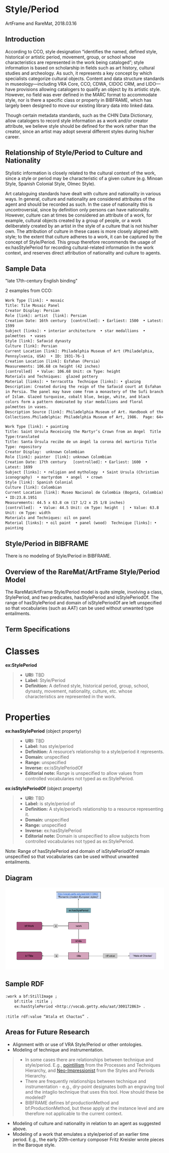 Style/Period
============

ArtFrame and RareMat, 2018.03.16

Introduction
-----------
According to CCO, style designation “identifies the named, defined style, historical or artistic period, movement, group, or school whose characteristics are represented in the work being cataloged”; style information is based on scholarship in fields such as art history, cultural studies and archeology. As such, it represents a key concept by which specialists categorize cultural objects. Content and data structure standards in museology—including VRA Core, CCO, CDWA, CIDOC CRM, and LIDO—have provisions allowing catalogers to qualify an object by its artistic style. However, no field was ever defined in the MARC format to accommodate style, nor is there a specific class or property in BIBFRAME, which has largely been designed to move our existing library data into linked data. 

Though certain metadata standards, such as the CHIN Data Dictionary, allow catalogers to record style information as a work and/or creator attribute, we believe style should be defined for the work rather than the creator, since an artist may adopt several different styles during his/her career.

Relationship of Style/Period to Culture and Nationality
------------

Stylistic information is closely related to the cultural context of the work, since a style or period may be characteristic of a given culture (e.g. Minoan Style, Spanish Colonial Style, Olmec Style).  

Art cataloguing standards have dealt with culture and nationality in various ways. In general, culture and nationality are considered attributes of the agent and should be recorded as such. In the case of nationality this is uncontroversial, since by definition only persons can have nationality. However, culture can at times be considered an attribute of a work, for example,  cultural objects created by a group of people, or a work deliberately created by an artist in the style of a culture that is not his/her own. The attribution of culture in these cases is more closely aligned with style; to the extent that culture adheres to a work, it can be captured by the concept of Style/Period. This group therefore recommends the usage of ex:hasStylePeriod for recording cultural-related information in the work context, and reserves direct attribution of nationality and culture to agents.  

Sample Data
-----------
"late 17th-century English binding"

2 examples from CCO:

```Class [controlled]: • decorative arts  • Islamic art  • murals
Work Type [link]: • mosaic
Title: Tile Mosaic Panel
Creator Display: Persian
Role [link]: artist  [link]: Persian
Creation Date: 16th century  [controlled]: • Earliest: 1500  • Latest: 1599
Subject [links]: • interior architecture  • star medallions  • palmettes  • vases
Style [link]: Safavid dynasty
Culture [link]: Persian
Current Location [link]: Philadelphia Museum of Art (Philadelphia, Pennsylvania, USA)  • ID: 1931-76-1
Creation Location [link]: Esfahan (Persia)
Measurements: 106.68 cm height (42 inches)
[controlled]  • Value: 106.68 Unit: cm Type: height
Materials and Techniques:  glazed pottery 
Material [links]: • terracotta  Technique [links]: • glazing
Description: Created during the reign of the Safavid court at Esfahan in Persia. The panel may have come from a monastery of the Sufi branch of Islam. Glazed turquoise, cobalt blue, beige, white, and black colors form a pattern dominated by star medallions and floral palmettes in vases.
Description Source [link]: Philadelphia Museum of Art. Handbook of the Collections.Philadelphia: Philadelphia Museum of Art, 1986.  Page: 64>
```
```Class [controlled]: • paintings  • South American art
Work Type [link]: • painting
Title: Saint Ursula Receiving the Martyr’s Crown from an Angel  Title Type:translated
Title: Santa Úrsula recibe de un ángel la corona del martirio Title Type: repository
Creator Display:  unknown Colombian
Role [link]: painter  [link]: unknown Colombian
Creation Date: 17th century   [controlled]: • Earliest: 1600  • Latest: 1699
Subject [links]: • religion and mythology  • Saint Ursula (Christian iconography)  • martyrdom  • angel  • crown
Style [link]: Spanish Colonial
Culture [link]: Colombian
Current Location [link]: Museo Nacional de Colombia (Bogotá, Colombia)  • ID:23.8.1951
Measurements: 44.5 x 63.8 cm (17 1/2 x 25 1/8 inches)
[controlled]:  • Value: 44.5 Unit: cm Type: height  |  • Value: 63.8 Unit: cm Type: width 
Materials and Techniques: oil on panel
Material [links]: • oil paint  • panel (wood)  Technique [links]: • painting
```
 


Style/Period in BIBFRAME
------------
There is no modeling of Style/Period in BIBFRAME.

Overview of the RareMat/ArtFrame Style/Period Model
----------
The RareMat/ArtFrame Style/Period model is quite simple, involving a class, StylePeriod, and two predicates, hasStylePeriod and isStylePeriodOf. The range of hasStylePeriod and domain of isStylePeriodOf are left unspecified so that vocabularies (such as AAT) can be used without unwanted type entailments.

Term Specifications
---------------

Classes
========
**ex:StylePeriod**
> - **URI:** TBD
> - **Label:** Style/Period
> - **Definition:** A defined style, historical period, group, school, dynasty, movement, nationality, culture, etc. whose characteristics are represented in the work. 


Properties
==========

**ex:hasStylePeriod** (object property)
> - **URI:** TBD
> - **Label:** has style/period
> - **Definition:** A resource’s relationship to a style/period it represents.
> - **Domain:** unspecified
> - **Range:** unspecified
> - **Inverse:** ex:isStylePeriodOf
> - **Editorial note:** Range is unspecified to allow values from controlled vocabularies not typed as ex:StylePeriod.

**ex:isStylePeriodOf** (object property)
> - **URI:** TBD
> - **Label:** is style/period of
> - **Definition:** A style/period’s relationship to a resource representing it.
> - **Domain:** unspecified
> - **Range:** unspecified
> - **Inverse:** ex:hasStylePeriod
> - **Editorial note:** Domain is unspecified to allow subjects from controlled vocabularies not typed as ex:StylePeriod.

Note: Range of hasStylePeriod and domain of isStylePeriodOf remain unspecified so that vocabularies can be used without unwanted entailments.

Diagram
-----------

![Style and Period diagram](/modeling_recommendations/modeling_diagrams/style_period.png)

Sample RDF
--------
```
:work a bf:StillImage ;
    bf:title :title ;
    ex:hasStylePeriod <http://vocab.getty.edu/aat/300172863> .

:title rdf:value “Atala et Chactas” .
``` 

Areas for Future Research
---------
- Alignment with or use of VRA Style/Period or other ontologies.
- Modeling of technique and instrumentation. 
> - In some cases there are relationships between technique and style/period. E.g., <a href="http://vocab.getty.edu/aat/300067450">pointillism</a> from the Processes and Techniques Hierarchy, and <a href="http://vocab.getty.edu/aat/300021505">Neo-Impressionist</a> from the Styles and Periods Hierarchy.  
> - There are frequently relationships between technique and instrumentation - e.g., dry-point designates both an engraving tool and the intaglio technique that uses this tool. How should these be modeled?
> - BIBFRAME defines bf:productionMethod and bf:ProductionMethod, but these apply at the instance level and are therefore not applicable to the current context.
- Modeling of culture and nationality in relation to an agent as suggested above.
- Modeling of a work that emulates a style/period of an earlier time period. E.g., the early 20th-century composer Fritz Kreisler wrote pieces in the Baroque style.




